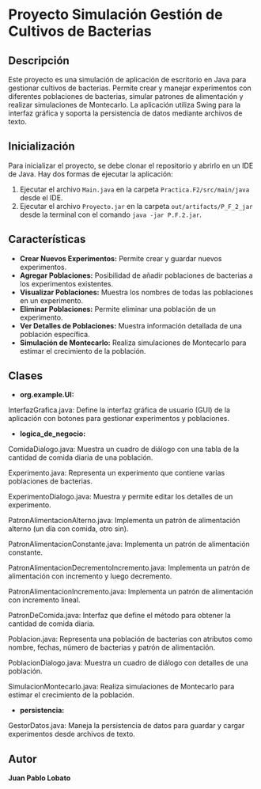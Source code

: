 # Proyecto Simulación Gestión de Cultivos de Bacterias
## Descripción
Este proyecto es una simulación de aplicación de escritorio en Java para gestionar cultivos de bacterias. Permite crear y manejar experimentos con diferentes poblaciones de bacterias, simular patrones de alimentación y realizar simulaciones de Montecarlo. La aplicación utiliza Swing para la interfaz gráfica y soporta la persistencia de datos mediante archivos de texto.
## Inicialización
Para inicializar el proyecto, se debe clonar el repositorio y abrirlo en un IDE de Java. Hay dos formas de ejecutar la aplicación:
1. Ejecutar el archivo `Main.java` en la carpeta `Practica.F2/src/main/java` desde el IDE.
2. Ejecutar el archivo `Proyecto.jar` en la carpeta `out/artifacts/P_F_2_jar` desde la terminal con el comando `java -jar P.F.2.jar`.
## Características

- **Crear Nuevos Experimentos:** Permite crear y guardar nuevos experimentos.
- **Agregar Poblaciones:** Posibilidad de añadir poblaciones de bacterias a los experimentos existentes.
- **Visualizar Poblaciones:** Muestra los nombres de todas las poblaciones en un experimento.
- **Eliminar Poblaciones:** Permite eliminar una población de un experimento.
- **Ver Detalles de Poblaciones:** Muestra información detallada de una población específica.
- **Simulación de Montecarlo:** Realiza simulaciones de Montecarlo para estimar el crecimiento de la población.

## Clases
- **org.example.UI:**

InterfazGrafica.java: Define la interfaz gráfica de usuario (GUI) de la aplicación con botones para gestionar experimentos y poblaciones.

- **logica_de_negocio:**

ComidaDialogo.java: Muestra un cuadro de diálogo con una tabla de la cantidad de comida diaria de una población.

Experimento.java: Representa un experimento que contiene varias poblaciones de bacterias.

ExperimentoDialogo.java: Muestra y permite editar los detalles de un experimento.

PatronAlimentacionAlterno.java: Implementa un patrón de alimentación alterno (un día con comida, otro sin).

PatronAlimentacionConstante.java: Implementa un patrón de alimentación constante.

PatronAlimentacionDecrementoIncremento.java: Implementa un patrón de alimentación con incremento y luego decremento.

PatronAlimentacionIncremento.java: Implementa un patrón de alimentación con incremento lineal.

PatronDeComida.java: Interfaz que define el método para obtener la cantidad de comida diaria.

Poblacion.java: Representa una población de bacterias con atributos como nombre, fechas, número de bacterias y patrón de alimentación.

PoblacionDialogo.java: Muestra un cuadro de diálogo con detalles de una población.

SimulacionMontecarlo.java: Realiza simulaciones de Montecarlo para estimar el crecimiento de la población.
- **persistencia:**

GestorDatos.java: Maneja la persistencia de datos para guardar y cargar experimentos desde archivos de texto.
## Autor
**Juan Pablo Lobato**